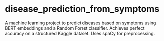 # disease_prediction_from_symptoms
A machine learning project to predict diseases based on symptoms using BERT embeddings and a Random Forest classifier. Achieves perfect accuracy on a structured Kaggle dataset. Uses spaCy for preprocessing.
